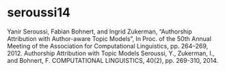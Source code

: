 # seroussi14
Yanir Seroussi, Fabian Bohnert, and Ingrid Zukerman, “Authorship Attribution with Author-aware Topic Models”, In Proc. of the 50th Annual Meeting of the Association for Computational Linguistics, pp. 264–269, 2012. Authorship Attribution with Topic Models Seroussi, Y., Zukerman, I., and Bohnert, F. COMPUTATIONAL LINGUISTICS, 40(2), pp. 269-310, 2014.
